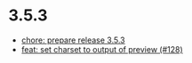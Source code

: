 # 3.5.3
- [chore: prepare release 3.5.3](https://github.com/FriendsOfShopware/FroshPlatformMailArchive/commit/fa6cc79)
- [feat: set charset to output of preview (#128)](https://github.com/FriendsOfShopware/FroshPlatformMailArchive/commit/458a188)
